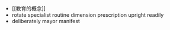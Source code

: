 - [[教育的概念]]
- rotate
  specialist 
  routine
  dimension
  prescription
  upright
  readily
- deliberately
  mayor
  manifest